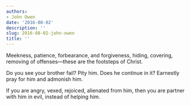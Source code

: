 ```yaml
---
authors:
- John Owen
date: '2016-08-02'
description: ''
slug: 2016-08-02-john-owen
title: ''
---
```

Meekness, patience, forbearance, and forgiveness, hiding, covering, removing of offenses—these are the footsteps of Christ. 

Do you see your brother fail? Pity him. Does he continue in it? Earnestly pray for him and admonish him. 

If you are angry, vexed, rejoiced, alienated from him, then you are partner with him in evil, instead of helping him.



